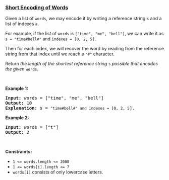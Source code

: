 ### [Short Encoding of Words](https://leetcode.com/problems/short-encoding-of-words)

<p>Given a list of <code>words</code>, we may encode it by writing a reference string <code>s</code> and a list of indexes <code>a</code>.</p>

<p>For example, if the list of <code>words</code> is <code>[&quot;time&quot;, &quot;me&quot;, &quot;bell&quot;]</code>, we can write it as <code>s = &quot;time#bell#&quot;</code> and <code>indexes = [0, 2, 5]</code>.</p>

<p>Then for each index, we will recover the word by reading from the reference string from that index until we reach a <code>&quot;#&quot;</code> character.</p>

<p>Return <em>the length of the shortest reference string </em><code>s</code><em> possible that encodes the given </em><code>words</code><em>.</em></p>

<p>&nbsp;</p>
<p><strong>Example 1:</strong></p>

<pre>
<strong>Input:</strong> words = [&quot;time&quot;, &quot;me&quot;, &quot;bell&quot;]
<strong>Output:</strong> 10
<strong>Explanation:</strong> s = <code>&quot;time#bell#&quot; and indexes = [0, 2, 5</code>].
</pre>

<p><strong>Example 2:</strong></p>

<pre>
<strong>Input:</strong> words = [&quot;t&quot;]
<strong>Output:</strong> 2
</pre>

<p>&nbsp;</p>
<p><strong>Constraints:</strong></p>

<ul>
	<li><code>1 &lt;= words.length &lt;= 2000</code></li>
	<li><code>1 &lt;= words[i].length &lt;= 7</code></li>
	<li><code>words[i]</code> consists of only lowercase letters.</li>
</ul>
